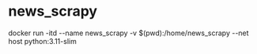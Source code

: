 # news_scrapy

docker run -itd --name news_scrapy -v $(pwd):/home/news_scrapy --net host python:3.11-slim
